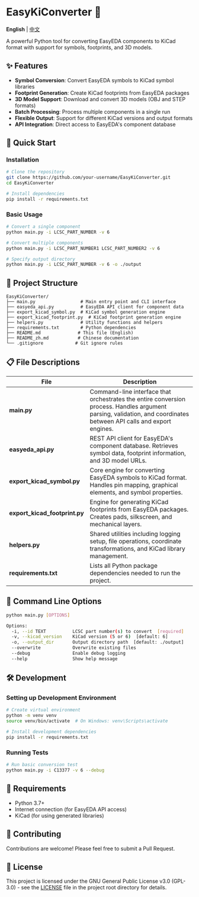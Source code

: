 # EasyKiConverter 🔄

**English** | [中文](README_zh.md)

A powerful Python tool for converting EasyEDA components to KiCad format with support for symbols, footprints, and 3D models.

## ✨ Features

- **Symbol Conversion**: Convert EasyEDA symbols to KiCad symbol libraries
- **Footprint Generation**: Create KiCad footprints from EasyEDA packages
- **3D Model Support**: Download and convert 3D models (OBJ and STEP formats)
- **Batch Processing**: Process multiple components in a single run
- **Flexible Output**: Support for different KiCad versions and output formats
- **API Integration**: Direct access to EasyEDA's component database

## 🚀 Quick Start

### Installation

```bash
# Clone the repository
git clone https://github.com/your-username/EasyKiConverter.git
cd EasyKiConverter

# Install dependencies
pip install -r requirements.txt
```

### Basic Usage

```bash
# Convert a single component
python main.py -i LCSC_PART_NUMBER -v 6

# Convert multiple components
python main.py -i LCSC_PART_NUMBER1 LCSC_PART_NUMBER2 -v 6

# Specify output directory
python main.py -i LCSC_PART_NUMBER -v 6 -o ./output
```

## 📁 Project Structure

```
EasyKiConverter/
├── main.py                 # Main entry point and CLI interface
├── easyeda_api.py          # EasyEDA API client for component data
├── export_kicad_symbol.py  # KiCad symbol generation engine
├── export_kicad_footprint.py  # KiCad footprint generation engine
├── helpers.py              # Utility functions and helpers
├── requirements.txt        # Python dependencies
├── README.md              # This file (English)
├── README_zh.md           # Chinese documentation
└── .gitignore            # Git ignore rules
```

## 📋 File Descriptions

| File | Description |
|------|-------------|
| **main.py** | Command-line interface that orchestrates the entire conversion process. Handles argument parsing, validation, and coordinates between API calls and export engines. |
| **easyeda_api.py** | REST API client for EasyEDA's component database. Retrieves symbol data, footprint information, and 3D model URLs. |
| **export_kicad_symbol.py** | Core engine for converting EasyEDA symbols to KiCad format. Handles pin mapping, graphical elements, and symbol properties. |
| **export_kicad_footprint.py** | Engine for generating KiCad footprints from EasyEDA packages. Creates pads, silkscreen, and mechanical layers. |
| **helpers.py** | Shared utilities including logging setup, file operations, coordinate transformations, and KiCad library management. |
| **requirements.txt** | Lists all Python package dependencies needed to run the project. |

## 🔧 Command Line Options

```bash
python main.py [OPTIONS]

Options:
  -i, --id TEXT          LCSC part number(s) to convert  [required]
  -v, --kicad_version    KiCad version (5 or 6)  [default: 6]
  -o, --output_dir       Output directory path  [default: ./output]
  --overwrite            Overwrite existing files
  --debug                Enable debug logging
  --help                 Show help message
```

## 🛠️ Development

### Setting up Development Environment

```bash
# Create virtual environment
python -m venv venv
source venv/bin/activate  # On Windows: venv\Scripts\activate

# Install development dependencies
pip install -r requirements.txt
```

### Running Tests

```bash
# Run basic conversion test
python main.py -i C13377 -v 6 --debug
```

## 📝 Requirements

- Python 3.7+
- Internet connection (for EasyEDA API access)
- KiCad (for using generated libraries)

## 🤝 Contributing

Contributions are welcome! Please feel free to submit a Pull Request.

## 📄 License

This project is licensed under the GNU General Public License v3.0 (GPL-3.0) - see the [LICENSE](../LICENSE) file in the project root directory for details.